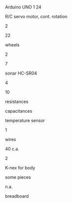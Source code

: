 Arduino UNO 1
24


R/C servo
motor, cont.
rotation


2


22


wheels


2


7


sonar
HC-SR04


4


10


resistances






capacitances






temperature
sensor


1





wires


40 c.a.


2


K-nex for body


some pieces


n.a.


breadboard
